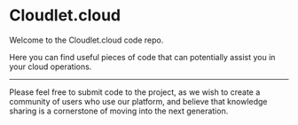 # Cloudlet.cloud

Welcome to the Cloudlet.cloud code repo.

Here you can find useful pieces of code that can potentially assist you in your cloud operations.

- - -

Please feel free to submit code to the project, as we wish to create a community of users who use our platform, and believe that knowledge sharing is a cornerstone of moving into the next generation.
